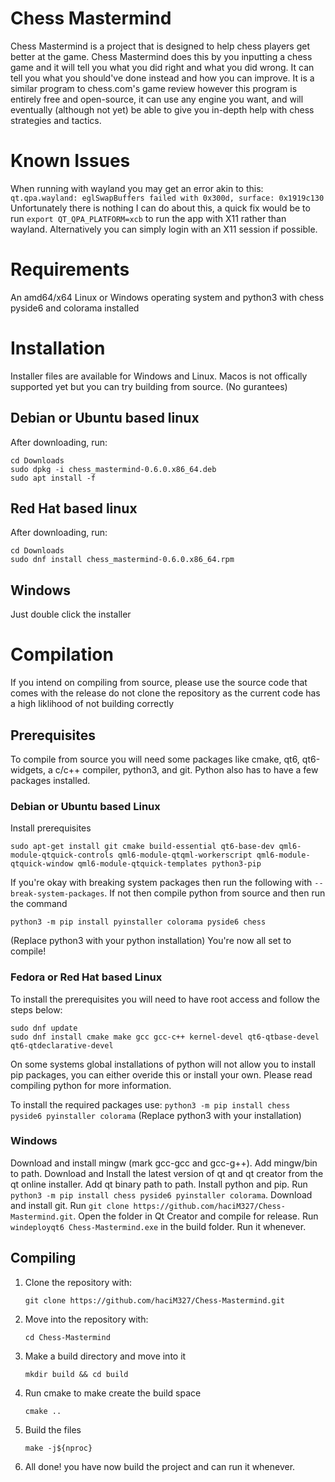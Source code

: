 # Chess Mastermind

Chess Mastermind is a project that is designed to help chess players get better at the game. Chess Mastermind does this by you inputting a chess game and it will tell you what you did right and what you did wrong. It can tell you what you should've done instead and how you can improve. It is a similar program to chess.com's game review however this program is entirely free and open-source, it can use any engine you want, and will eventually (although not yet) be able to give you in-depth help with chess strategies and tactics.

# Known Issues

When running with wayland you may get an error akin to this: ```qt.qpa.wayland: eglSwapBuffers failed with 0x300d, surface: 0x1919c130```
Unfortunately there is nothing I can do about this, a quick fix would be to run ```export QT_QPA_PLATFORM=xcb``` to run the app with X11 rather than wayland. Alternatively you can simply login with an X11 session if possible.
# Requirements

An amd64/x64 Linux or Windows operating system and python3 with chess pyside6 and colorama installed
# Installation
Installer files are available for Windows and Linux. Macos is not offically supported yet but you can try building from source. (No gurantees)
## Debian or Ubuntu based linux
After downloading, run:
```
cd Downloads
sudo dpkg -i chess_mastermind-0.6.0.x86_64.deb
sudo apt install -f
```

## Red Hat based linux
After downloading, run:
```
cd Downloads
sudo dnf install chess_mastermind-0.6.0.x86_64.rpm
```

## Windows
Just double click the installer

# Compilation

If you intend on compiling from source, please use the source code that comes with the release do not clone the repository as the current code has a high liklihood of not building correctly

## Prerequisites

To compile from source you will need some packages like cmake, qt6, qt6-widgets, a c/c++ compiler, python3, and git. Python also has to have a few packages installed. 

### Debian or Ubuntu based Linux

Install prerequisites
```
sudo apt-get install git cmake build-essential qt6-base-dev qml6-module-qtquick-controls qml6-module-qtqml-workerscript qml6-module-qtquick-window qml6-module-qtquick-templates python3-pip
```
If you're okay with breaking system packages then run the following with ```--break-system-packages```. If not then compile python from source and then run the command
```
python3 -m pip install pyinstaller colorama pyside6 chess
```
(Replace python3 with your python installation)
You're now all set to compile!

### Fedora or Red Hat based Linux

To install the prerequisites you will need to have root access and follow the steps below:
```
sudo dnf update
sudo dnf install cmake make gcc gcc-c++ kernel-devel qt6-qtbase-devel qt6-qtdeclarative-devel
```

On some systems global installations of python will not allow you to install pip packages, you can either overide this or install your own. Please read compiling python for more information.

To install the required packages use:
```python3 -m pip install chess pyside6 pyinstaller colorama```
(Replace python3 with your installation)

### Windows
Download and install mingw (mark gcc-gcc and gcc-g++). Add mingw/bin to path. Download and Install the latest version of qt and qt creator from the qt online installer. Add qt binary path to path. Install python and pip. Run ```python3 -m pip install chess pyside6 pyinstaller colorama```. Download and install git. Run ```git clone https://github.com/haciM327/Chess-Mastermind.git```. Open the folder in Qt Creator and compile for release. Run ```windeployqt6 Chess-Mastermind.exe``` in the build folder. Run it whenever.

## Compiling

1. Clone the repository with:

   ```git clone https://github.com/haciM327/Chess-Mastermind.git```
   
2. Move into the repository with:

   ```cd Chess-Mastermind```
   
3. Make a build directory and move into it

   ```mkdir build && cd build```

4. Run cmake to make create the build space

   ```cmake ..```

5. Build the files

   ```make -j${nproc}```

6. All done! you have now build the project and can run it whenever.
